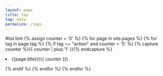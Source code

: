 ```yaml
---
layout: page
title: tag
tag: data
permalink: /tags
---
```


#list limt
    {% assign counter = '0' %}
    {% for page in site.pages %}
    {% for tag in page.tag %}
    {% if tag == "action" and counter < '5' %}
    {% capture counter %}{{ counter | plus:'1' }}{% endcapture %}
<li>{{page.title}}({{ counter }})</li>


{% endif %}
{% endfor %}
{% endfor %}



